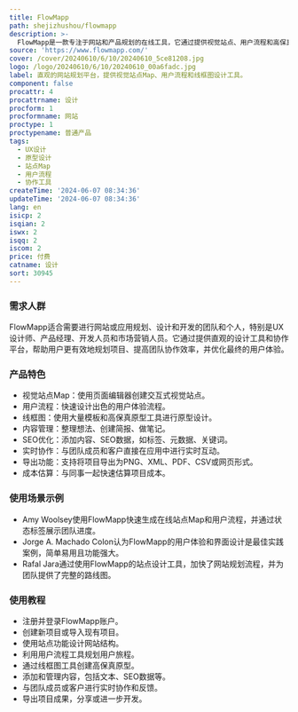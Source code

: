 ```yaml
---
title: FlowMapp
path: shejizhushou/flowmapp
description: >-
  FlowMapp是一款专注于网站和产品规划的在线工具，它通过提供视觉站点、用户流程和高保真原型设计等功能，帮助团队和个人更高效地进行网站和应用的用户体验设计。它支持实时协作、内容管理、SEO优化等功能，是UX设计师、产品经理和开发人员的理想选择。
source: 'https://www.flowmapp.com/'
cover: /cover/20240610/6/10/20240610_5ce81208.jpg
logo: /logo/20240610/6/10/20240610_00a6fadc.jpg
label: 直观的网站规划平台，提供视觉站点Map、用户流程和线框图设计工具。
component: false
procattr: 4
procattrname: 设计
procform: 1
procformname: 网站
proctype: 1
proctypename: 普通产品
tags:
  - UX设计
  - 原型设计
  - 站点Map
  - 用户流程
  - 协作工具
createTime: '2024-06-07 08:34:36'
updateTime: '2024-06-07 08:34:36'
lang: en
isicp: 2
isqian: 2
iswx: 2
isqq: 2
iscom: 2
price: 付费
catname: 设计
sort: 30945
---
```




### 需求人群
FlowMapp适合需要进行网站或应用规划、设计和开发的团队和个人，特别是UX设计师、产品经理、开发人员和市场营销人员。它通过提供直观的设计工具和协作平台，帮助用户更有效地规划项目、提高团队协作效率，并优化最终的用户体验。

### 产品特色
* 视觉站点Map：使用页面编辑器创建交互式视觉站点。
* 用户流程：快速设计出色的用户体验流程。
* 线框图：使用大量模板和高保真原型工具进行原型设计。
* 内容管理：整理想法、创建简报、做笔记。
* SEO优化：添加内容、SEO数据，如标签、元数据、关键词。
* 实时协作：与团队成员和客户直接在应用中进行实时互动。
* 导出功能：支持将项目导出为PNG、XML、PDF、CSV或网页形式。
* 成本估算：与同事一起快速估算项目成本。

### 使用场景示例
* Amy Woolsey使用FlowMapp快速生成在线站点Map和用户流程，并通过状态标签展示团队进度。
* Jorge A. Machado Colon认为FlowMapp的用户体验和界面设计是最佳实践案例，简单易用且功能强大。
* Rafal Jara通过使用FlowMapp的站点设计工具，加快了网站规划流程，并为团队提供了完整的路线图。

### 使用教程
* 注册并登录FlowMapp账户。
* 创建新项目或导入现有项目。
* 使用站点功能设计网站结构。
* 利用用户流程工具规划用户旅程。
* 通过线框图工具创建高保真原型。
* 添加和管理内容，包括文本、SEO数据等。
* 与团队成员或客户进行实时协作和反馈。
* 导出项目成果，分享或进一步开发。

  
